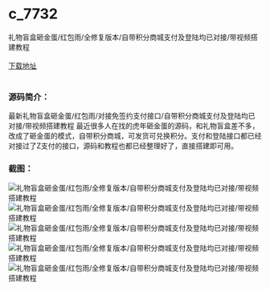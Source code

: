 # c_7732
礼物盲盒砸金蛋/红包雨/全修复版本/自带积分商城支付及登陆均已对接/带视频搭建教程
<br/></br>
[下载地址](https://www.uuid2.com/7732.html "下载地址")
<br/></br>
<h3>源码简介：</h3>
<p>最新礼物盲盒砸金蛋/红包雨/对接免签约支付接口/自带积分商城支付及登陆均已对接/带视频搭建教程
最近很多人在找的虎年砸金蛋的源码，和礼物盲盒差不多，改成了砸金蛋的模式，自带积分商城，可发货可兑换积分。支付和登陆接口都已经对接过了Z支付的接口，源码和教程也都已经整理好了，直接搭建即可用。<p>
<h3>截图：</h3>
<img src="https://www.uuid2.com/wp-content/uploads/img/202203/bf9dd71300.png" alt="礼物盲盒砸金蛋/红包雨/全修复版本/自带积分商城支付及登陆均已对接/带视频搭建教程"><img src="https://www.uuid2.com/wp-content/uploads/img/uimage/43821646964698.png" alt="礼物盲盒砸金蛋/红包雨/全修复版本/自带积分商城支付及登陆均已对接/带视频搭建教程"><img src="https://www.uuid2.com/wp-content/uploads/img/uimage/59991646964699.png" alt="礼物盲盒砸金蛋/红包雨/全修复版本/自带积分商城支付及登陆均已对接/带视频搭建教程"><img src="https://www.uuid2.com/wp-content/uploads/img/uimage/97381646964700.png" alt="礼物盲盒砸金蛋/红包雨/全修复版本/自带积分商城支付及登陆均已对接/带视频搭建教程"><img src="https://www.uuid2.com/wp-content/uploads/img/uimage/92181646964700.png" alt="礼物盲盒砸金蛋/红包雨/全修复版本/自带积分商城支付及登陆均已对接/带视频搭建教程">
